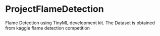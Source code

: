 # ProjectFlameDetection
Flame Detection using TinyML development kit.
The Dataset is obtained from kaggle flame detection competition
